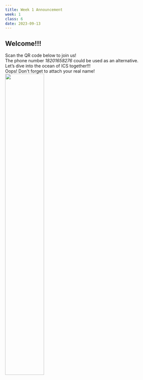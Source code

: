 ```yaml
---
title: Week 1 Announcement
week: 1
class: 6
date: 2023-09-13
---
```


## Welcome!!!  
Scan the QR code below to join us!  
The phone number *18201658276* could be used as an alternative.  
Let’s dive into the ocean of ICS together!!!  
Oops! Don't forget to attach your real name!  
<img src="/ICS-23-Fall/assets/QR.jpg" width="50%">
